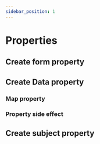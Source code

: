 ```yaml
---
sidebar_position: 1
---
```


# Properties

## Create form property

## Create Data property

### Map property

### Property side effect

## Create subject property
